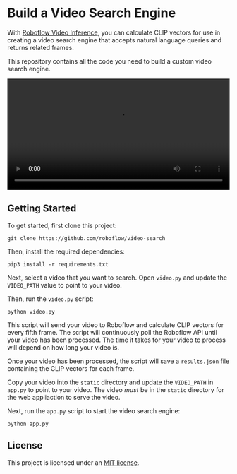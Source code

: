 # Build a Video Search Engine

With [Roboflow Video Inference](https://roboflow.com), you can calculate CLIP vectors for use in creating a video search engine that accepts natural language queries and returns related frames.

This repository contains all the code you need to build a custom video search engine.

<video width="100%" controls>
  <source src="https://media.roboflow.com/video-search-demo.mp4" type="video/mp4">
</video>

## Getting Started

To get started, first clone this project:

```
git clone https://github.com/roboflow/video-search
```

Then, install the required dependencies:

```
pip3 install -r requirements.txt
```

Next, select a video that you want to search. Open `video.py` and update the `VIDEO_PATH` value to point to your video.

Then, run the `video.py` script:

```
python video.py
```

This script will send your video to Roboflow and calculate CLIP vectors for every fifth frame. The script will continuously poll the Roboflow API until your video has been processed. The time it takes for your video to process will depend on how long your video is.

Once your video has been processed, the script will save a `results.json` file containing the CLIP vectors for each frame.

Copy your video into the `static` directory and update the `VIDEO_PATH` in `app.py` to point to your video. The video *must* be in the `static` directory for the web appliaction to serve the video.

Next, run the `app.py` script to start the video search engine:

```
python app.py
```

## License

This project is licensed under an [MIT license](LICENSE).